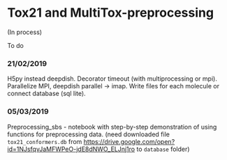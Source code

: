 # Tox21 and MultiTox-preprocessing

(In process)

To do
### 21/02/2019
H5py instead deepdish.
Decorator timeout (with multiprocessing or mpi).
Parallelize MPI, deepdish parallel -> imap. Write files for each molecule or connect database (sql lite).

### 05/03/2019
Preprocessing_sbs - notebook with step-by-step demonstration of using functions for preprocessing data.
(need downloaded file `tox21_conformers.db` from https://drive.google.com/open?id=1NJsfqvJaMFWPeO-jdE8dNWO_ELJnj1ro to `database` folder)
